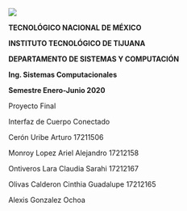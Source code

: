 ![](https://images.cooltext.com/5425672.png)

<div class=''text-justify''>

**TECNOLÓGICO NACIONAL DE MÉXICO**

**INSTITUTO TECNOLÓGICO DE TIJUANA**   

**DEPARTAMENTO DE SISTEMAS Y COMPUTACIÓN**  

**Ing. Sistemas Computacionales**

**Semestre Enero-Junio 2020**

Proyecto Final

Interfaz de Cuerpo Conectado

Cerón Uribe Arturo				17211506

Monroy Lopez Ariel Alejandro		17212158

Ontiveros Lara Claudia Sarahi		17212167

Olivas Calderon Cinthia Guadalupe  	17212165

Alexis Gonzalez Ochoa 


</div>  
